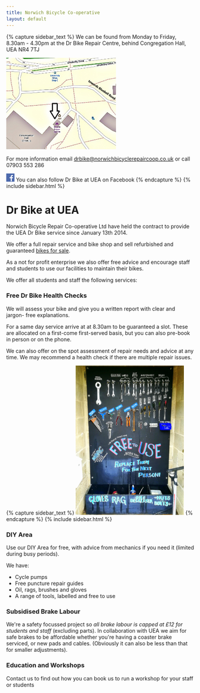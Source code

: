 ```yaml
---
title: Norwich Bicycle Co-operative
layout: default
---
```



{% capture sidebar_text %}
We can be found from Monday to Friday, 8.30am - 4.30pm at the Dr Bike Repair
Centre, behind Congregation Hall, UEA NR4 7TJ

[<img src="/static/images/map_final.jpg" width="294" height="245" />](https://www.openstreetmap.org/#map=19/52.62222/1.24295)

For more information email [drbike@norwichbicyclerepaircoop.co.uk](mailto:drbike@norwichbicyclerepaircoop.co.uk) or call 07903 553 286

[![Visit us on Facebook](/static/images/fb_logo.png)](https://www.facebook.com/drbikeatuea) You can also follow Dr Bike at UEA on Facebook 
{% endcapture %}
{% include sidebar.html %}

Dr Bike at UEA
==============
Norwich Bicycle Repair Co-operative Ltd have held the contract to provide the
UEA Dr Bike service since January 13th 2014.

We offer a full repair service and bike shop and sell refurbished and
guaranteed [bikes for sale](/bikes-for-sale/).

As a not for profit enterprise we also offer free advice and encourage staff
and students to use our facilities to maintain their bikes.

We offer all students and staff the following services:

### Free Dr Bike Health Checks ###

We will assess your bike and give you a written report with clear and jargon-
free explanations.

For a same day service arrive at at 8.30am to be guaranteed a slot. These are
allocated on a first-come first-served basis, but you can also pre-book in
person or on the phone.

We can also offer on the spot assessment of repair needs and advice at any time.
We may recommend a health check if there are multiple repair issues.

{% capture sidebar_text %}
<img src="/static/images/diy_tool_board.jpg" width="290" height="400" />
{% endcapture %}
{% include sidebar.html %}

### DIY Area ###

Use our DIY Area for free, with advice from mechanics if you need it (limited during busy periods).

We have:
 * Cycle pumps
 * Free puncture repair guides
 * Oil, rags, brushes and gloves
 * A range of tools, labelled and free to use
 
### Subsidised Brake Labour ###

We're a safety focussed project so _all brake *labour* is capped at £12 for students and staff_ (excluding parts). In collaboration with UEA we aim for safe brakes to be affordable whether you're having a coaster brake serviced, or new pads and cables. (Obviously it can also be less than that for smaller adjustments).

### Education and Workshops ###

Contact us to find out how you can book us to run a workshop for your staff or students

